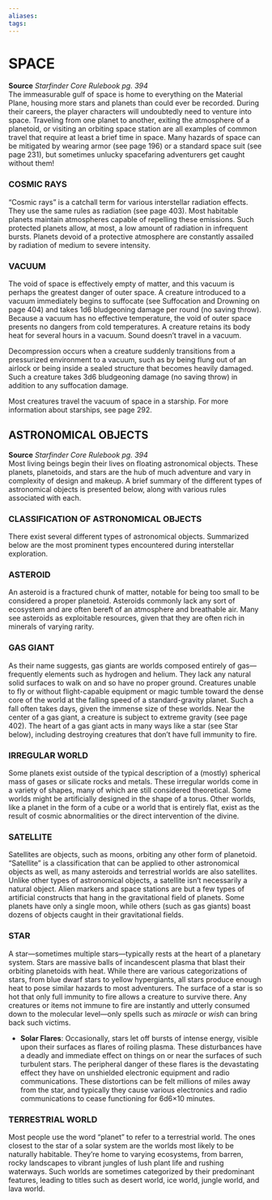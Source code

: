 ```yaml
---
aliases: 
tags: 
---
```

# SPACE

**Source** _Starfinder Core Rulebook pg. 394_  
The immeasurable gulf of space is home to everything on the Material Plane, housing more stars and planets than could ever be recorded. During their careers, the player characters will undoubtedly need to venture into space. Traveling from one planet to another, exiting the atmosphere of a planetoid, or visiting an orbiting space station are all examples of common travel that require at least a brief time in space. Many hazards of space can be mitigated by wearing armor (see page 196) or a standard space suit (see page 231), but sometimes unlucky spacefaring adventurers get caught without them!

### COSMIC RAYS

“Cosmic rays” is a catchall term for various interstellar radiation effects. They use the same rules as radiation (see page 403). Most habitable planets maintain atmospheres capable of repelling these emissions. Such protected planets allow, at most, a low amount of radiation in infrequent bursts. Planets devoid of a protective atmosphere are constantly assailed by radiation of medium to severe intensity.

### VACUUM

The void of space is effectively empty of matter, and this vacuum is perhaps the greatest danger of outer space. A creature introduced to a vacuum immediately begins to suffocate (see Suffocation and Drowning on page 404) and takes 1d6 bludgeoning damage per round (no saving throw). Because a vacuum has no effective temperature, the void of outer space presents no dangers from cold temperatures. A creature retains its body heat for several hours in a vacuum. Sound doesn’t travel in a vacuum.

Decompression occurs when a creature suddenly transitions from a pressurized environment to a vacuum, such as by being flung out of an airlock or being inside a sealed structure that becomes heavily damaged. Such a creature takes 3d6 bludgeoning damage (no saving throw) in addition to any suffocation damage.

Most creatures travel the vacuum of space in a starship. For more information about starships, see page 292.

## ASTRONOMICAL OBJECTS

**Source** _Starfinder Core Rulebook pg. 394_  
Most living beings begin their lives on floating astronomical objects. These planets, planetoids, and stars are the hub of much adventure and vary in complexity of design and makeup. A brief summary of the different types of astronomical objects is presented below, along with various rules associated with each.

### CLASSIFICATION OF ASTRONOMICAL OBJECTS

There exist several different types of astronomical objects. Summarized below are the most prominent types encountered during interstellar exploration.

### ASTEROID

An asteroid is a fractured chunk of matter, notable for being too small to be considered a proper planetoid. Asteroids commonly lack any sort of ecosystem and are often bereft of an atmosphere and breathable air. Many see asteroids as exploitable resources, given that they are often rich in minerals of varying rarity.

### GAS GIANT

As their name suggests, gas giants are worlds composed entirely of gas—frequently elements such as hydrogen and helium. They lack any natural solid surfaces to walk on and so have no proper ground. Creatures unable to fly or without flight-capable equipment or magic tumble toward the dense core of the world at the falling speed of a standard-gravity planet. Such a fall often takes days, given the immense size of these worlds. Near the center of a gas giant, a creature is subject to extreme gravity (see page 402). The heart of a gas giant acts in many ways like a star (see Star below), including destroying creatures that don’t have full immunity to fire.

### IRREGULAR WORLD

Some planets exist outside of the typical description of a (mostly) spherical mass of gases or silicate rocks and metals. These irregular worlds come in a variety of shapes, many of which are still considered theoretical. Some worlds might be artificially designed in the shape of a torus. Other worlds, like a planet in the form of a cube or a world that is entirely flat, exist as the result of cosmic abnormalities or the direct intervention of the divine.

### SATELLITE

Satellites are objects, such as moons, orbiting any other form of planetoid. “Satellite” is a classification that can be applied to other astronomical objects as well, as many asteroids and terrestrial worlds are also satellites. Unlike other types of astronomical objects, a satellite isn’t necessarily a natural object. Alien markers and space stations are but a few types of artificial constructs that hang in the gravitational field of planets. Some planets have only a single moon, while others (such as gas giants) boast dozens of objects caught in their gravitational fields.

### STAR

A star—sometimes multiple stars—typically rests at the heart of a planetary system. Stars are massive balls of incandescent plasma that blast their orbiting planetoids with heat. While there are various categorizations of stars, from blue dwarf stars to yellow hypergiants, all stars produce enough heat to pose similar hazards to most adventurers. The surface of a star is so hot that only full immunity to fire allows a creature to survive there. Any creatures or items not immune to fire are instantly and utterly consumed down to the molecular level—only spells such as _miracle_ or _wish_ can bring back such victims.

-   **Solar Flares**: Occasionally, stars let off bursts of intense energy, visible upon their surfaces as flares of roiling plasma. These disturbances have a deadly and immediate effect on things on or near the surfaces of such turbulent stars. The peripheral danger of these flares is the devastating effect they have on unshielded electronic equipment and radio communications. These distortions can be felt millions of miles away from the star, and typically they cause various electronics and radio communications to cease functioning for 6d6×10 minutes.

### TERRESTRIAL WORLD

Most people use the word “planet” to refer to a terrestrial world. The ones closest to the star of a solar system are the worlds most likely to be naturally habitable. They’re home to varying ecosystems, from barren, rocky landscapes to vibrant jungles of lush plant life and rushing waterways. Such worlds are sometimes categorized by their predominant features, leading to titles such as desert world, ice world, jungle world, and lava world.  
